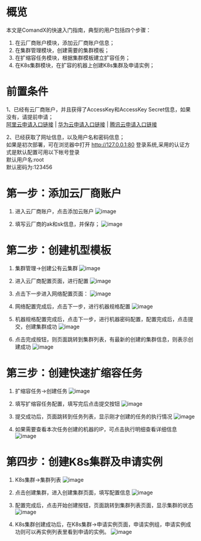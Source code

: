 # 概览
本文是ComandX的快速入门指南，典型的用户包括四个步骤：<br>
1. 在云厂商账户模块，添加云厂商账户信息；<br>
2. 在集群管理模块，创建需要的集群模板；<br>
3. 在扩缩容任务模块，根据集群模板建立扩容任务；<br>
4. 在K8s集群模块，在扩容的机器上创建K8s集群及申请实例；<br>

# 前置条件
1、已经有云厂商账户，并且获得了AccessKey和AccessKey Secret信息，如果没有，请提前申请；<br>
[阿里云申请入口链接](https://help.aliyun.com/document_detail/53045.html) | [华为云申请入口链接](https://console.huaweicloud.com/iam/?agencyId=5bd44fddfab541699d5eb3e2e49823e6&region=cn-north-4&locale=zh-cn#/mine/accessKey) | [腾讯云申请入口链接](https://console.cloud.tencent.com/cam/capi)

2、已经获取了网址信息，以及用户名和密码信息；<br>
如果是初次部署，可在浏览器中打开 http://127.0.0.1:80 登录系统,采用的认证方式是默认配置可用以下帐号登录<br>
默认用户名:root<br>
默认密码为:123456<br>

# 第一步：添加云厂商账户

1. 进入云厂商账户，点击添加云账户
![image](https://user-images.githubusercontent.com/94337797/145361515-1c10c13a-c2df-42ae-b49e-708d74f9f886.png)

2. 填写云厂商的ak和sk信息，并保存；
![image](https://user-images.githubusercontent.com/94337797/145361610-19bbda77-7815-4b9d-a155-cc38ab4c6ec3.png)


# 第二步：创建机型模板

1. 集群管理->创建公有云集群
![image](https://user-images.githubusercontent.com/94337797/147357848-915daa45-d8b2-4063-945e-856cfa27ab12.png)

2. 进入云厂商配置页面，进行配置
![image](https://user-images.githubusercontent.com/94337797/147357890-18ecdae4-49ea-4454-9663-f5439a983bed.png)


3. 点击下一步进入网络配置页面：
![image](https://user-images.githubusercontent.com/94337797/145344359-e5a05478-0d6d-4473-afe2-b47830156903.png)


4. 网络配置完成后，点击下一步，进行机器规格配置
![image](https://user-images.githubusercontent.com/94337797/147357978-36bc0d9b-887f-4d5e-94a9-3680f57b7e55.png)


5. 机器规格配置完成后，点击下一步，进行机器密码配置，配置完成后，点击提交，创建集群成功
![image](https://user-images.githubusercontent.com/94337797/145345058-82aa08bd-ad3b-46d6-874e-1f25648d5895.png)


6. 点击完成按钮，则页面跳转到集群列表，有最新的创建的集群信息，则表示创建成功
![image](https://user-images.githubusercontent.com/94337797/145345871-d8e04f06-ed72-4f58-8505-dfb9ab5fa1e8.png)


# 第三步：创建快速扩缩容任务

1. 扩缩容任务->创建任务
![image](https://user-images.githubusercontent.com/94337797/145346132-372c2611-47dd-42e9-af1c-bd890bdc7319.png)


2. 填写扩缩容任务配置，填写完后点击提交按钮
![image](https://user-images.githubusercontent.com/94337797/145346567-69f33c5d-1aae-4693-b1a6-bebbd263fba1.png)


3. 提交成功后，页面跳转到任务列表，显示刚才创建的任务的执行情况
![image](https://user-images.githubusercontent.com/94337797/145346741-10b4494a-9a19-47bf-8200-ca911e1ddc54.png)


4. 如果需要查看本次任务创建的机器的IP，可点击执行明细查看详细信息
![image](https://user-images.githubusercontent.com/94337797/145346855-14bca836-0b33-43c2-99dd-9bbe07332df7.png)

# 第四步：创建K8s集群及申请实例

1. K8s集群->集群列表
![image](https://user-images.githubusercontent.com/94337797/145348389-667877c0-50e8-4201-bda0-e2c5ff3d77b0.png)

2. 点击创建集群，进入创建集群页面，填写配置信息
![image](https://user-images.githubusercontent.com/94337797/145348554-2e02790a-6614-4323-b431-cbc97c96e088.png)

3. 配置完成后，点击开始创建按钮，页面跳转到集群列表页面，显示集群的状态
![image](https://user-images.githubusercontent.com/94337797/145349578-227627ec-c289-4601-a6f3-72d54d2e8a78.png)

4. K8s集群创建成功后，在K8s集群->申请实例页面，申请实例组，申请实例成功则可以再实例列表里看到申请的实例。
![image](https://user-images.githubusercontent.com/94337797/145353434-83190fef-cb4c-40d8-8426-871fb55f0201.png)



